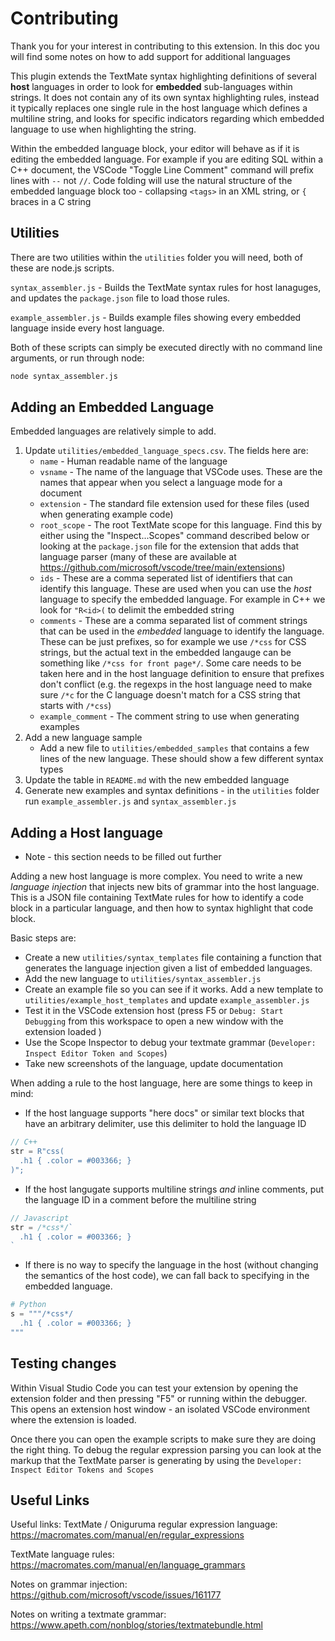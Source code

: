 # Contributing

Thank you for your interest in contributing to this extension. In this doc you will find some notes on how to add support for additional languages


This plugin extends the TextMate syntax highlighting definitions of
several **host** languages in order to look for **embedded**
sub-languages within strings. It does not contain any of its own syntax
highlighting rules, instead it typically replaces one single rule in the
host language which defines a multiline string, and looks for specific
indicators regarding which embedded language to use when highlighting
the string.

Within the embedded language block, your editor will behave as if it is
editing the embedded language. For example if you are editing SQL within
a C++ document, the VSCode "Toggle Line Comment" command will prefix
lines with `--` not `//`. Code folding will use the natural structure of
the embedded language block too - collapsing `<tags>` in an XML
string, or `{` braces in a C string

## Utilities

There are two utilities within the `utilities` folder you will need,
both of these are node.js scripts.

`syntax_assembler.js` - Builds the TextMate syntax rules for host
lanaguges, and updates the `package.json` file to load those rules.

`example_assembler.js` - Builds example files showing every embedded
language inside every host language.

Both of these scripts can simply be executed directly with no command
line arguments, or run through node:
```sh
node syntax_assembler.js
```

## Adding an Embedded Language

Embedded languages are relatively simple to add.

1. Update `utilities/embedded_language_specs.csv`. The fields here
   are:
    * `name` - Human readable name of the language
    * `vsname` - The name of the language that VSCode uses. These are
      the names that appear when you select a language mode for a
      document
    * `extension` - The standard file extension used for these files
      (used when generating example code)
    * `root_scope` - The root TextMate scope for this language. Find
      this by either using the "Inspect...Scopes" command described
      below or looking at the `package.json` file for the extension
      that adds that language parser (many of these are available at
      https://github.com/microsoft/vscode/tree/main/extensions)
    * `ids` - These are a comma seperated list of identifiers that can
      identify this language. These are used when you can use the
      _host_ language to specify the embedded language. For example in
      C++ we look for `"R<id>(` to delimit the embedded string
    * `comments` - These are a comma separated list of comment strings
      that can be used in the _embedded_ language to identify the
      language. These can be just prefixes, so for example we use
      `/*css` for CSS strings, but the actual text in the embedded
      langauge can be something like `/*css for front page*/`. Some
      care needs to be taken here and in the host language definition
      to ensure that prefixes don't conflict (e.g. the regexps in the
      host language need to make sure `/*c` for the C language doesn't
      match for a CSS string that starts with `/*css`)
    * `example_comment` - The comment string to use when generating
      examples
2. Add a new language sample
    * Add a new file to `utilities/embedded_samples` that contains a
      few lines of the new language. These should show a few different
      syntax types
3. Update the table in `README.md` with the new embedded language
4. Generate new examples and syntax definitions - in the `utilities`
   folder run `example_assembler.js` and `syntax_assembler.js`

## Adding a Host language

* Note - this section needs to be filled out further

Adding a new host language is more complex. You need to write a new
_language injection_ that injects new bits of grammar into the host
language. This is a JSON file containing TextMate rules for how to
identify a code block in a particular language, and then how to syntax
highlight that code block.

Basic steps are:
* Create a new `utilities/syntax_templates` file containing a function
  that generates the language injection given a list of embedded
  languages.
* Add the new language to `utilities/syntax_assembler.js`
* Create an example file so you can see if it works. Add a new
  template to `utilities/example_host_templates` and update
  `example_assembler.js`
* Test it in the VSCode extension host (press F5 or `Debug: Start
  Debugging` from this workspace to open a new window with the
  extension loaded )
* Use the Scope Inspector to debug your textmate grammar (`Developer:
  Inspect Editor Token and Scopes`)
* Take new screenshots of the language, update documentation

When adding a rule to the host language, here are some things to keep
in mind:

* If the host language supports "here docs" or similar text blocks
  that have an arbitrary delimiter, use this delimiter to hold the
  language ID
```c++
// C++
str = R"css(
  .h1 { .color = #003366; }
)";
```

* If the host langugate supports multiline strings _and_ inline
  comments, put the language ID in a comment before the multiline
  string
```js
// Javascript
str = /*css*/`
  .h1 { .color = #003366; }
`
```

* If there is no way to specify the language in the host (without
  changing the semantics of the host code), we can fall back to
  specifying in the embedded language.

```py
# Python
s = """/*css*/
  .h1 { .color = #003366; }
"""
```


## Testing changes

Within Visual Studio Code you can test your extension by opening the
extension folder and then pressing "F5" or running within the
debugger. This opens an extension host window - an isolated VSCode
environment where the extension is loaded.

Once there you can open the example scripts to make sure they are
doing the right thing. To debug the regular expression parsing you can
look at the markup that the TextMate parser is generating by using the
`Developer: Inspect Editor Tokens and Scopes` 

## Useful Links

Useful links:
TextMate / Oniguruma regular expression language: 
https://macromates.com/manual/en/regular_expressions

TextMate language rules:
https://macromates.com/manual/en/language_grammars

Notes on grammar injection:
https://github.com/microsoft/vscode/issues/161177

Notes on writing a textmate grammar:
https://www.apeth.com/nonblog/stories/textmatebundle.html
